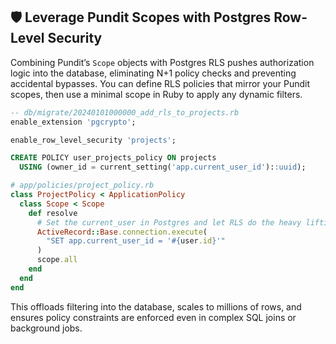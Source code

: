 ## 🛡️ Leverage Pundit Scopes with Postgres Row-Level Security

Combining Pundit’s `Scope` objects with Postgres RLS pushes authorization logic into the database, eliminating N+1 policy checks and preventing accidental bypasses. You can define RLS policies that mirror your Pundit scopes, then use a minimal scope in Ruby to apply any dynamic filters.

```sql
-- db/migrate/20240101000000_add_rls_to_projects.rb
enable_extension 'pgcrypto';

enable_row_level_security 'projects';

CREATE POLICY user_projects_policy ON projects
  USING (owner_id = current_setting('app.current_user_id')::uuid);
```

```ruby
# app/policies/project_policy.rb
class ProjectPolicy < ApplicationPolicy
  class Scope < Scope
    def resolve
      # Set the current_user in Postgres and let RLS do the heavy lifting
      ActiveRecord::Base.connection.execute(
        "SET app.current_user_id = '#{user.id}'"
      )
      scope.all
    end
  end
end
```

This offloads filtering into the database, scales to millions of rows, and ensures policy constraints are enforced even in complex SQL joins or background jobs.